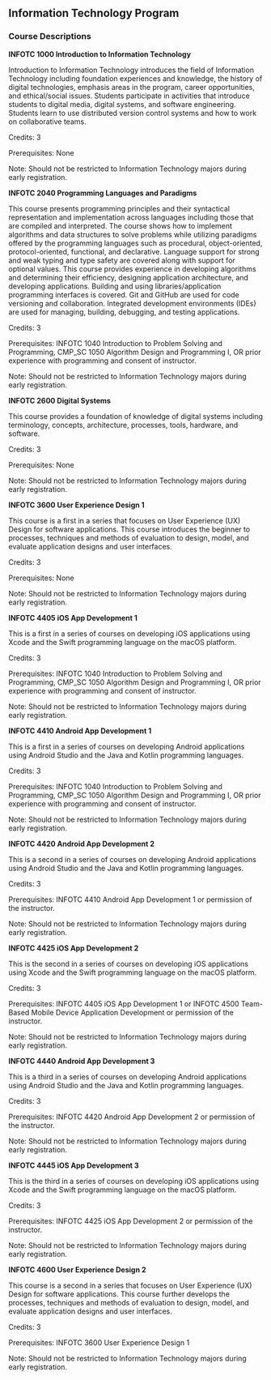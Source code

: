 ## Information Technology Program

### Course Descriptions

**INFOTC 1000 Introduction to Information Technology**

Introduction to Information Technology introduces the field of Information Technology including foundation experiences and knowledge, the history of digital technologies, emphasis areas in the program, career opportunities, and ethical/social issues.  Students participate in activities that introduce students to digital media, digital systems, and software engineering.  Students learn to use distributed version control systems and how to work on collaborative teams.

Credits: 3

Prerequisites: None

Note: Should not be restricted to Information Technology majors during early registration.

**INFOTC 2040 Programming Languages and Paradigms**

This course presents programming principles and their syntactical representation and implementation across languages including those that are compiled and interpreted. The course shows how to implement algorithms and data structures to solve problems while utilizing paradigms offered by the programming languages such as procedural, object-oriented, protocol-oriented, functional, and declarative.  Language support for strong and weak typing and type safety are covered along with support for optional values. This course provides experience in developing algorithms and determining their efficiency, designing application architecture, and developing applications.  Building and using libraries/application programming interfaces is covered. Git and GitHub are used for code versioning and collaboration. Integrated development environments (IDEs) are used for managing, building, debugging, and testing applications.

Credits: 3

Prerequisites: INFOTC 1040 Introduction to Problem Solving and Programming, CMP_SC 1050 Algorithm Design and Programming I, OR prior experience with programming and consent of instructor.

Note: Should not be restricted to Information Technology majors during early registration.

**INFOTC 2600 Digital Systems**

This course provides a foundation of knowledge of digital systems including terminology, concepts, architecture, processes, tools, hardware, and software.

Credits: 3

Prerequisites: None

Note: Should not be restricted to Information Technology majors during early registration.

**INFOTC 3600 User Experience Design 1**

This course is a first in a series that focuses on User Experience (UX) Design for software applications.  This course introduces the beginner to processes, techniques and methods of evaluation to design, model, and evaluate application designs and user interfaces.

Credits: 3

Prerequisites: None

Note: Should not be restricted to Information Technology majors during early registration.

**INFOTC 4405 iOS App Development 1**  

This is a first in a series of courses on developing iOS applications using Xcode and the Swift programming language on the macOS platform.

Credits: 3

Prerequisites: INFOTC 1040 Introduction to Problem Solving and Programming, CMP_SC 1050 Algorithm Design and Programming I, OR prior experience with programming and consent of instructor.

Note: Should not be restricted to Information Technology majors during early registration.

**INFOTC 4410 Android App Development 1**

This is a first in a series of courses on developing Android applications using Android Studio and the Java and Kotlin programming languages.

Credits: 3

Prerequisites: INFOTC 1040 Introduction to Problem Solving and Programming, CMP_SC 1050 Algorithm Design and Programming I, OR prior experience with programming and consent of instructor.

Note: Should not be restricted to Information Technology majors during early registration.

**INFOTC 4420 Android App Development 2**

This is a second in a series of courses on developing Android applications using Android Studio and the Java and Kotlin programming languages.

Credits: 3

Prerequisites: INFOTC 4410 Android App Development 1 or permission of the instructor.

Note: Should not be restricted to Information Technology majors during early registration.

**INFOTC 4425 iOS App Development 2**

This is the second in a series of courses on developing iOS applications using Xcode and the Swift programming language on the macOS platform.

Credits: 3

Prerequisites: INFOTC 4405 iOS App Development 1 or INFOTC 4500 Team-Based Mobile Device Application Development or permission of the instructor.

Note: Should not be restricted to Information Technology majors during early registration.

**INFOTC 4440 Android App Development 3**

This is a third in a series of courses on developing Android applications using Android Studio and the Java and Kotlin programming languages.

Credits: 3

Prerequisites: INFOTC 4420 Android App Development 2 or permission of the instructor.

Note: Should not be restricted to Information Technology majors during early registration.

**INFOTC 4445 iOS App Development 3**

This is the third in a series of courses on developing iOS applications using Xcode and the Swift programming language on the macOS platform.

Credits: 3

Prerequisites: INFOTC 4425 iOS App Development 2 or permission of the instructor.

Note: Should not be restricted to Information Technology majors during early registration.

**INFOTC 4600 User Experience Design 2**

This course is a second in a series that focuses on User Experience (UX) Design for software applications.  This course further develops the processes, techniques and methods of evaluation to design, model, and evaluate application designs and user interfaces.

Credits: 3

Prerequisites: INFOTC 3600 User Experience Design 1

Note: Should not be restricted to Information Technology majors during early registration.








